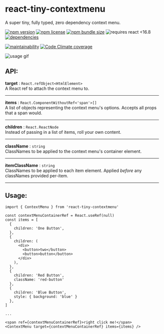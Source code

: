 # react-tiny-contextmenu

A super tiny, fully typed, zero dependency context menu.

[![npm version](https://img.shields.io/npm/v/react-tiny-contextmenu?style=flat-square)](https://www.npmjs.com/package/react-tiny-contextmenu)
[![npm license](https://img.shields.io/npm/l/react-tiny-contextmenu?style=flat-square)](https://github.com/Nfinished/react-tiny-contextmenu/blob/master/LICENSE)
[![npm bundle size](https://img.shields.io/bundlephobia/min/react-tiny-contextmenu?style=flat-square)](https://bundlephobia.com/result?p=react-tiny-contextmenu)
![requires react <16.8](https://img.shields.io/npm/dependency-version/react-tiny-contextmenu/peer/react?style=flat-square)
[![dependencies](https://img.shields.io/david/nfinished/react-tiny-contextmenu?style=flat-square)](https://david-dm.org/nfinished/react-tiny-contextmenu)

[![maintainability](https://img.shields.io/codeclimate/maintainability/Nfinished/react-tiny-contextmenu?style=flat-square)](https://codeclimate.com/github/Nfinished/react-tiny-contextmenu)
[![Code Climate coverage](https://img.shields.io/codeclimate/coverage/Nfinished/react-tiny-contextmenu?style=flat-square)](https://codeclimate.com/github/Nfinished/react-tiny-contextmenu)

![usage gif](https://i.imgur.com/ZWpEUS1.gif)

## API:

**target** : `React.refObject<HtmlElement>`
<br/>A React ref to attach the context menu to.

---

**items** : `React.ComponentWithoutRef<'span'>[]`
<br/>A list of objects representing the context menu's options. Accepts all props that a span would.

---

**children** : `React.ReactNode`
<br/>Instead of passing in a list of items, roll your own content.

---

**className** : `string`
<br/>ClassNames to be applied to the context menu's container element.

---

**itemClassName** : `string`
<br/>ClassNames to be applied to each item element. Applied _before_ any classNames provided per-item.

---

## Usage:

```tsx
import { ContextMenu } from 'react-tiny-contextmenu'

const contextMenuContainerRef = React.useRef(null)
const items = [
  {
    children: 'One Button',
  },
  {
    children: (
      <div>
        <button>two</button>
        <button>button</button>
      </div>
    ),
  },
  {
    children: 'Red Button',
    className: 'red-button'
  },
  {
    children: 'Blue Button',
    style: { background: 'blue' }
  },
]

...

<span ref={contextMenuContainerRef}>right click me!</span>
<ContextMenu target={contextMenuContainerRef} items={items} />
```
